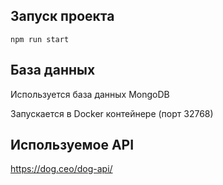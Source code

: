## Запуск проекта
```
npm run start
```

## База данных
Используется база данных MongoDB

Запускается в Docker контейнере (порт 32768)

## Используемое API
<https://dog.ceo/dog-api/>

## 